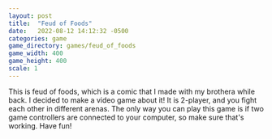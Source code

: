 ```yaml
---
layout: post
title:  "Feud of Foods"
date:   2022-08-12 14:12:32 -0500
categories: game
game_directory: games/feud_of_foods
game_width: 400
game_height: 400
scale: 1
---
```


This is feud of foods, which is a comic that I made with my brothera while back. I decided to make a video game about it! It is 2-player, and you fight each other in different arenas. The only way you can play this game is if two game controllers are connected to your computer, so make sure that's working. Have fun!